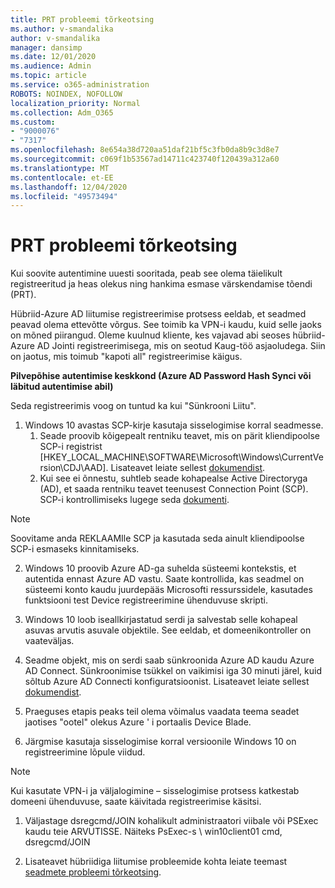 ```yaml
---
title: PRT probleemi tõrkeotsing
ms.author: v-smandalika
author: v-smandalika
manager: dansimp
ms.date: 12/01/2020
ms.audience: Admin
ms.topic: article
ms.service: o365-administration
ROBOTS: NOINDEX, NOFOLLOW
localization_priority: Normal
ms.collection: Adm_O365
ms.custom:
- "9000076"
- "7317"
ms.openlocfilehash: 8e654a38d720aa51daf21bf5c3fb0da8b9c3d8e7
ms.sourcegitcommit: c069f1b53567ad14711c423740f120439a312a60
ms.translationtype: MT
ms.contentlocale: et-EE
ms.lasthandoff: 12/04/2020
ms.locfileid: "49573494"
---
```

# <a name="troubleshoot-prt-issue"></a>PRT probleemi tõrkeotsing

Kui soovite autentimine uuesti sooritada, peab see olema täielikult registreeritud ja heas olekus ning hankima esmase värskendamise tõendi (PRT).

Hübriid-Azure AD liitumise registreerimise protsess eeldab, et seadmed peavad olema ettevõtte võrgus. See toimib ka VPN-i kaudu, kuid selle jaoks on mõned piirangud. Oleme kuulnud kliente, kes vajavad abi seoses hübriid-Azure AD Jointi registreerimisega, mis on seotud Kaug-töö asjaoludega. Siin on jaotus, mis toimub "kapoti all" registreerimise käigus.

**Pilvepõhise autentimise keskkond (Azure AD Password Hash Synci või läbitud autentimise abil)**

Seda registreerimis voog on tuntud ka kui "Sünkrooni Liitu".

1. Windows 10 avastas SCP-kirje kasutaja sisselogimise korral seadmesse.
    1. Seade proovib kõigepealt rentniku teavet, mis on pärit kliendipoolse SCP-i registrist [HKEY_LOCAL_MACHINE\SOFTWARE\Microsoft\Windows\CurrentVersion\CDJ\AAD]. Lisateavet leiate sellest [dokumendist](https://docs.microsoft.com/azure/active-directory/devices/hybrid-azuread-join-control).
    2. Kui see ei õnnestu, suhtleb seade kohapealse Active Directoryga (AD), et saada rentniku teavet teenusest Connection Point (SCP). SCP-i kontrollimiseks lugege seda [dokumenti](https://docs.microsoft.com/azure/active-directory/devices/hybrid-azuread-join-manual#configure-a-service-connection-point). 

> [!NOTE]
> Soovitame anda REKLAAMIle SCP ja kasutada seda ainult kliendipoolse SCP-i esmaseks kinnitamiseks.

2. Windows 10 proovib Azure AD-ga suhelda süsteemi kontekstis, et autentida ennast Azure AD vastu. Saate kontrollida, kas seadmel on süsteemi konto kaudu juurdepääs Microsofti ressurssidele, kasutades funktsiooni test Device registreerimine ühenduvuse skripti.

3. Windows 10 loob iseallkirjastatud serdi ja salvestab selle kohapeal asuvas arvutis asuvale objektile. See eeldab, et domeenikontroller on vaateväljas.

4. Seadme objekt, mis on serdi saab sünkroonida Azure AD kaudu Azure AD Connect. Sünkroonimise tsükkel on vaikimisi iga 30 minuti järel, kuid sõltub Azure AD Connecti konfiguratsioonist. Lisateavet leiate sellest [dokumendist](https://docs.microsoft.com/azure/active-directory/hybrid/how-to-connect-sync-configure-filtering#organizational-unitbased-filtering).

5. Praeguses etapis peaks teil olema võimalus vaadata teema seadet jaotises "ootel" olekus Azure ' i portaalis Device Blade.

6. Järgmise kasutaja sisselogimise korral versioonile Windows 10 on registreerimine lõpule viidud. 

> [!NOTE]
> Kui kasutate VPN-i ja väljalogimine – sisselogimise protsess katkestab domeeni ühenduvuse, saate käivitada registreerimise käsitsi.
 1. Väljastage dsregcmd/JOIN kohalikult administraatori viibale või PSExec kaudu teie ARVUTISSE. Näiteks PsExec-s \\ win10client01 cmd, dsregcmd/JOIN

 2. Lisateavet hübriidiga liitumise probleemide kohta leiate teemast [seadmete probleemi tõrkeotsing](https://techcommunity.microsoft.com/t5/azure-active-directory-identity/azure-ad-mailbag-frequent-questions-about-using-device-based/ba-p/1257344).
